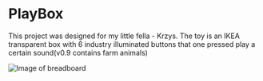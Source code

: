 # PlayBox

This project was designed for my little fella - Krzys.
The toy is an IKEA transparent box with 6 industry illuminated buttons that one pressed play a certain sound(v0.9 contains farm animals)

![Image of breadboard](https://i.ibb.co/1d1bSx2/Play-Box-bb.png)

